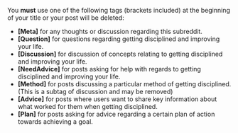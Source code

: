 You **must** use one of the following tags (brackets included) at the beginning
of your title or your post will be deleted:

- **[Meta]** for any thoughts or discussion regarding this subreddit.
- **[Question]** for questions regarding getting disciplined and improving your
  life.
- **[Discussion]** for discussion of concepts relating to getting disciplined
  and improving your life.
- **[NeedAdvice]** for posts asking for help with regards to getting disciplined
  and improving your life.
- **[Method]** for posts discussing a particular method of getting disciplined.
  (This is a subtag of discussion and may be removed)
- **[Advice]** for posts where users want to share key information about what
  worked for them when getting disciplined.
- **[Plan]** for posts asking for advice regarding a certain plan of action
  towards achieving a goal.
